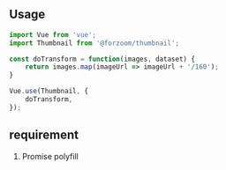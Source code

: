 ## Usage

```javascript
import Vue from 'vue';
import Thumbnail from '@forzoom/thumbnail';

const doTransform = function(images, dataset) {
    return images.map(imageUrl => imageUrl + '/160');
}

Vue.use(Thumbnail, {
    doTransform,
});
```

## requirement

1. Promise polyfill
